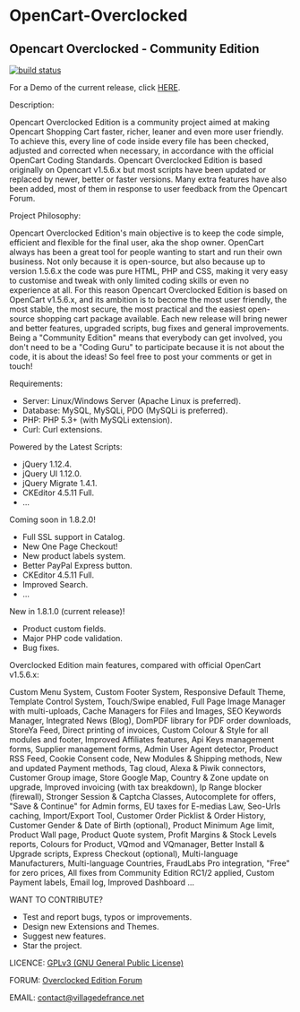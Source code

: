 OpenCart-Overclocked
====================

Opencart Overclocked - Community Edition
-----------------------------------------

[![build status](https://gitlab.com/villagedefrance/OpenCart-Overclocked/badges/master/build.svg)](https://gitlab.com/villagedefrance/OpenCart-Overclocked/commits/master)


For a Demo of the current release, click <a href="http://villagedefrance.net/demonstration" title="Demo">HERE</a>.

Description:

Opencart Overclocked Edition is a community project aimed at making Opencart Shopping Cart faster, richer, leaner and even more user friendly. 
To achieve this, every line of code inside every file has been checked, adjusted and corrected when necessary, in accordance with the official OpenCart Coding Standards. 
Opencart Overclocked Edition is based originally on Opencart v1.5.6.x but most scripts have been updated or replaced by newer, better or faster versions. 
Many extra features have also been added, most of them in response to user feedback from the Opencart Forum.

Project Philosophy:

Opencart Overclocked Edition's main objective is to keep the code simple, efficient and flexible for the final user, aka the shop owner. 
OpenCart always has been a great tool for people wanting to start and run their own business. Not only because it is open-source, but also because up to version 1.5.6.x the code was pure HTML, PHP and CSS, making it very easy to customise and tweak with only limited coding skills or even no experience at all.
For this reason Opencart Overclocked Edition is based on OpenCart v1.5.6.x, and its ambition is to become the most user friendly, the most stable, the most secure, the most practical and the easiest open-source shopping cart package available.
Each new release will bring newer and better features, upgraded scripts, bug fixes and general improvements. Being a "Community Edition" means that everybody can get involved, you don't need to be a "Coding Guru" to participate because it is not about the code, it is about the ideas!
So feel free to post your comments or get in touch!

Requirements:
- Server: Linux/Windows Server (Apache Linux is preferred).
- Database: MySQL, MySQLi, PDO (MySQLi is preferred).
- PHP: PHP 5.3+ (with MySQLi extension).
- Curl: Curl extensions.

Powered by the Latest Scripts:
- jQuery 1.12.4.
- jQuery UI 1.12.0.
- jQuery Migrate 1.4.1.
- CKEditor 4.5.11 Full.
- ...

Coming soon in 1.8.2.0!
- Full SSL support in Catalog.
- New One Page Checkout!
- New product labels system.
- Better PayPal Express button.
- CKEditor 4.5.11 Full.
- Improved Search.
- ...

New in 1.8.1.0 (current release)!
- Product custom fields.
- Major PHP code validation.
- Bug fixes.

Overclocked Edition main features, compared with official OpenCart v1.5.6.x:

Custom Menu System, Custom Footer System, Responsive Default Theme, Template Control System,
Touch/Swipe enabled, Full Page Image Manager with multi-uploads, Cache Managers for Files and Images,
SEO Keywords Manager, Integrated News (Blog), DomPDF library for PDF order downloads, StoreYa Feed,
Direct printing of invoices, Custom Colour & Style for all modules and footer, Improved Affiliates features,
Api Keys management forms, Supplier management forms, Admin User Agent detector, Product RSS Feed,
Cookie Consent code, New Modules & Shipping methods, New and updated Payment methods, Tag cloud,
Alexa & Piwik connectors, Customer Group image, Store Google Map, Country & Zone update on upgrade,
Improved invoicing (with tax breakdown), Ip Range blocker (firewall), Stronger Session & Captcha Classes,
Autocomplete for offers, "Save & Continue" for Admin forms, EU taxes for E-medias Law, Seo-Urls caching,
Import/Export Tool, Customer Order Picklist & Order History, Customer Gender & Date of Birth (optional),
Product Minimum Age limit, Product Wall page, Product Quote system, Profit Margins & Stock Levels reports,
Colours for Product, VQmod and VQmanager, Better Install & Upgrade scripts, Express Checkout (optional),
Multi-language Manufacturers, Multi-language Countries, FraudLabs Pro integration, "Free" for zero prices,
All fixes from Community Edition RC1/2 applied, Custom Payment labels, Email log, Improved Dashboard ...


WANT TO CONTRIBUTE?
- Test and report bugs, typos or improvements.
- Design new Extensions and Themes.
- Suggest new features.
- Star the project.


LICENCE: <a href="http://www.gnu.org/licenses/gpl-3.0.en.html">GPLv3 (GNU General Public License)</a>

FORUM: <a href="http://forum.villagedefrance.net/index.php">Overclocked Edition Forum</a>

EMAIL: contact@villagedefrance.net
